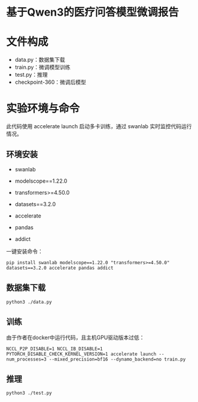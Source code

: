 # 基于Qwen3的医疗问答模型微调报告
# 文件构成
- data.py：数据集下载
- train.py：微调模型训练
- test.py：推理
- checkpoint-360：微调后模型
# 实验环境与命令
此代码使用 accelerate launch 启动多卡训练，通过 swanlab 实时监控代码运行情况。
## 环境安装
- swanlab

- modelscope==1.22.0

- transformers>=4.50.0

- datasets==3.2.0

- accelerate

- pandas

- addict

一键安装命令：
```
pip install swanlab modelscope==1.22.0 "transformers>=4.50.0" datasets==3.2.0 accelerate pandas addict
```
## 数据集下载
```
python3 ./data.py 
```

## 训练
由于作者在docker中运行代码，且主机GPU驱动版本过低：
```
NCCL_P2P_DISABLE=1 NCCL_IB_DISABLE=1 PYTORCH_DISABLE_CHECK_KERNEL_VERSION=1 accelerate launch --num_processes=3 --mixed_precision=bf16 --dynamo_backend=no train.py
```
## 推理
```
python3 ./test.py
```
